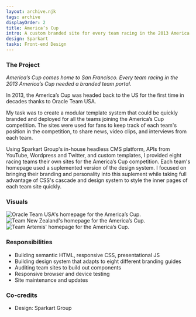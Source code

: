 ```yaml
---
layout: archive.njk
tags: archive
displayOrder: 2
title: America’s Cup
intro: A custom branded site for every team racing in the 2013 America’s Cup.
design: Sparkart
tasks: Front-end Design
---
```


### The Project

_America’s Cup comes home to San Francisco. Every team racing in the 2013 America’s Cup needed a branded team portal._

In 2013, the America’s Cup was headed back to the US for the first time in decades thanks to Oracle Team USA.

My task was to create a modular template system that could be quickly branded and deployed for all the teams joining the America’s Cup competition. The sites were used for fans to keep track of each team's position in the competition, to share news, video clips, and interviews from each team.

Using Sparkart Group's in-house headless CMS platform, APIs from YouTube, Wordpress and Twitter, and custom templates, I provided eight racing teams their own sites for the America’s Cup competition. Each team's homepage used a suplemented version of the design system. I focused on bringing their branding and personality into this suplement while taking full advantage of CSS's cascade and design system to style the inner pages of each team site quickly.

### Visuals

<div class="visuals">

![Oracle Team USA's homepage for the America’s Cup.](/images/img-americas-cup-oracle.jpg)
![Team New Zealand's homepage for the America’s Cup.](/images/img-americas-cup-new-zealand.jpg)
![Team Artemis' homepage for the America’s Cup.](/images/img-americas-cup-artemis.jpg)

</div>

### Responsibilities

- Building semantic HTML, responsive CSS, presentational JS
- Building design system that adapts to eight different branding guides
- Auditing team sites to build out components
- Responsive browser and device testing
- Site maintenance and updates

### Co-credits

- Design: Sparkart Group
